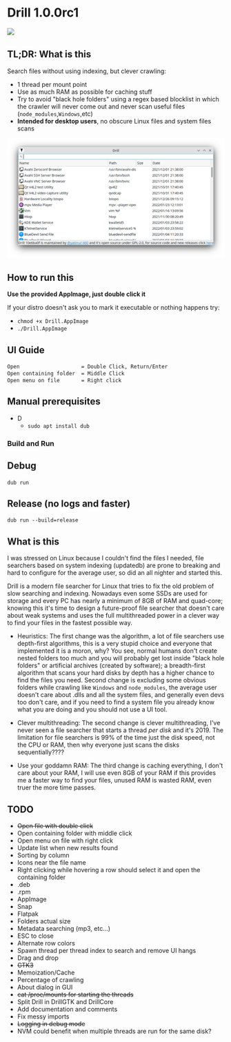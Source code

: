 # Drill 1.0.0rc1

![](https://raw.githubusercontent.com/yatima1460/drill/assets/logo.png)


## TL;DR: What is this

Search files without using indexing, but clever crawling:
- 1 thread per mount point
- Use as much RAM as possible for caching stuff
- Try to avoid "black hole folders" using a regex based blocklist in which the crawler will never come out and never scan useful files (`node_modules`,`Windows`,etc)
- **Intended for desktop users**, no obscure Linux files and system files scans


![](https://raw.githubusercontent.com/yatima1460/drill/assets/screenshot.png)

## How to run this

**Use the provided AppImage, just double click it**

If your distro doesn't ask you to mark it executable or nothing happens try:
- `chmod +x Drill.AppImage`
- `./Drill.AppImage`

## UI Guide
```
Open                    = Double Click, Return/Enter
Open containing folder  = Middle Click
Open menu on file       = Right click
```

## Manual prerequisites

- D
    - `sudo apt install dub`


### Build and Run

## Debug
```
dub run 
```

## Release (no logs and faster)
```
dub run --build=release
```

## What is this

I was stressed on Linux because I couldn't find the files I needed, file searchers based on system indexing (updatedb) are prone to breaking and hard to configure for the average user, so did an all nighter and started this.

Drill is a modern file searcher for Linux that tries to fix the old problem of slow searching and indexing.
Nowadays even some SSDs are used for storage and every PC has nearly a minimum of 8GB of RAM and quad-core;
knowing this it's time to design a future-proof file searcher that doesn't care about weak systems and uses the full multithreaded power in a clever way to find your files in the fastest possible way.

* Heuristics:
The first change was the algorithm, a lot of file searchers use depth-first algorithms, this is a very stupid choice and everyone that implemented it is a moron, why? 
You see, normal humans don't create nested folders too much and you will probably get lost inside "black hole folders" or artificial archives (created by software); a breadth-first algorithm that scans your hard disks by depth has a higher chance to find the files you need.
Second change is excluding some obvious folders while crawling like `Windows` and `node_modules`, the average user doesn't care about .dlls and all the system files, and generally even devs too don't care, and if you need to find a system file you already know what you are doing and you should not use a UI tool.

* Clever multithreading: The second change is clever multithreading, I've never seen a file searcher that starts a thread *per disk* and it's 2019. The limitation for file searchers is 99% of the time just the disk speed, not the CPU or RAM, then why everyone just scans the disks sequentially????

* Use your goddamn RAM: The third change is caching everything, I don't care about your RAM, I will use even 8GB of your RAM if this provides me a faster way to find your files, unused RAM is wasted RAM, even truer the more time passes.

## TODO

- ~~Open file with double click~~
- Open containing folder with middle click
- Open menu on file with right click 
- Update list when new results found
- Sorting by column
- Icons near the file name
- Right clicking while hovering a row should select it and open the containing folder
- .deb
- .rpm
- AppImage
- Snap
- Flatpak
- Folders actual size
- Metadata searching (mp3, etc...)
- ESC to close
- Alternate row colors
- Spawn thread per thread index to search and remove UI hangs
- Drag and drop
- ~~GTK3~~
- Memoization/Cache
- Percentage of crawling
- About dialog in GUI
- ~~cat /proc/mounts for starting the threads~~
- Split Drill in DrillGTK and DrillCore
- Add documentation and comments
- Fix messy imports
- ~~Logging in debug mode~~
- NVM could benefit when multiple threads are run for the same disk?